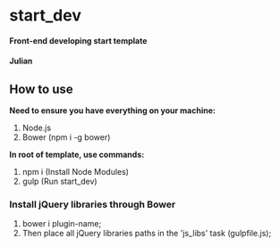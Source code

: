 # start_dev
#### Front-end developing start template
#### Julian


## How to use

**Need to ensure you have everything on your machine:**
1. Node.js
2. Bower (npm i -g bower)

**In root of template, use commands:**
1. npm i (Install Node Modules)
2. gulp (Run start_dev)

### Install jQuery libraries through Bower
1. bower i plugin-name;
2. Then place all jQuery libraries paths in the 'js_libs' task (gulpfile.js);
